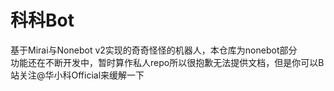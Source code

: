 # 科科Bot
基于Mirai与Nonebot v2实现的奇奇怪怪的机器人，本仓库为nonebot部分  
功能还在不断开发中，暂时算作私人repo所以很抱歉无法提供文档，但是你可以B站关注@华小科Official来缓解一下


